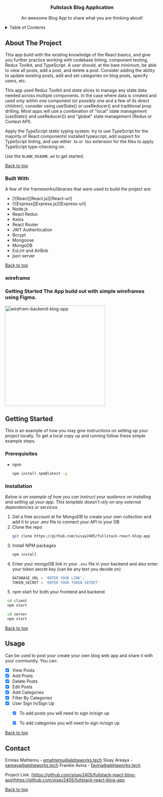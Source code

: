 
<!-- PROJECT Header -->
<a id="top"></a>
<div align="center">

  <h3 align="center">Fullstack Blog Application</h3>

  <p align="center">
    An awesome Blog App to share what you are thinking about!
    <br />
    <!-- <a href="https://github.com/othneildrew/Best-README-Template">View Demo</a> -->
</div>

<!-- TABLE OF CONTENTS -->
<details>
  <summary>Table of Contents</summary>
  <ol>
    <li>
      <a href="#about-the-project">About The Project</a>
      <ul>
        <li><a href="#built-with">Built With</a></li>
        <li><a href="#wireframe">Wireframe</a></li>
      </ul>
    </li>
    <li>
      <a href="#getting-started">Getting Started</a>
      <ul>
        <li><a href="#prerequisites">Prerequisites</a></li>
        <li><a href="#installation">Installation</a></li>
      </ul>
    </li>
    <li><a href="#usage">Usage</a></li>
    <li><a href="#roadmap">Roadmap</a></li>
    <li><a href="#contact">Contact</a></li>
  </ol>
</details>



<!-- ABOUT THE PROJECT -->
## About The Project

This app build with the existing knowledge of the React basics, and give you further practice working with codebase linting, component testing, Redux Toolkit, and TypeScript. A user should, at the bare minimum, be able to view all posts, add a post, and delete a post. Consider adding the ability to update existing posts, add and set categories on blog posts, specify users, etc.

This app used Redux Toolkit and state slices to manage any state data needed across multiple components. In the case where data is created and used only within one component (or possibly one and a few of its direct children), consider using useState() or useReducer() and traditional prop drilling. Most apps will use a combination of "local" state management (useState() and useReducer()) and "global" state management (Redux or Context API).

Apply the TypeScript static typing system. try to use TypeScript for the majority of React components! installed typescript, add support for TypeScript linting, and use either .ts or .tsx extension for the files to apply TypeScript type-checking on.

Use the `BLANK_README.md` to get started.

<a  align="right" href="#top">Back to top</a>



### Built With

A few of the frameworks/libraries that were used to build the project are:

* [![React][React.js]][React-url]
* [![Express][Express.js]][Express-url]
* Node.js
* React Redux 
* Axios
* React Router
* JWT Authentication 
* Bcrypt
* Mongoose
* MongoDB
* EsLint and AirBnb
* json server

<a  align="right" href="#top">Back to top</a>

### wireframe
  ### Getting Started The App build out with simple wireframes using Figma.
<img width="328" alt="wirefram-backend-blog-app" src="https://user-images.githubusercontent.com/82465149/180460410-39180527-3b74-4d7e-b22f-9551114f2e25.png">



<!-- GETTING STARTED -->
## Getting Started

This is an example of how you may give instructions on setting up your project locally.
To get a local copy up and running follow these simple example steps.

### Prerequisites


* npm
  ```sh
  npm install npm@latest -g
  ```

### Installation

_Below is an example of how you can instruct your audience on installing and setting up your app. This template doesn't rely on any external dependencies or services._

1. Get a free account at for MongoDB to create your own collection and add it to your .env file to connect your API to your DB
2. Clone the repo
   ```sh
   git clone https://github.com/sisay2405/fullstack-react-blog-app
   ```
3. Install NPM packages
   ```sh
   npm install
   ```
4. Enter your mongoDB link in your `.env` file in your backend and also enter your token secret key (can be any text you decide on)
   ```js
   DATABASE_URL = 'ENTER YOUR LINK';
   TOKEN_SECRET = 'ENTER YOUR TOKEN SECRET'
   ```
5. npm start for both your frontend and backend
  ```sh
   cd client 
   npm start 
   ```
  ```sh
   cd server 
   npm start 
   ```

<a  align="right" href="#top">Back to top</a>



<!-- USAGE EXAMPLES -->
## Usage

Can be used to post your create your own blog web app and share it with your community. You can:

- [x] View Posts
- [x] Add Posts
- [x] Delete Posts
- [x] Edit Posts
- [x] Add Categories
- [x] Filter By Categories
- [x] User Sign In/Sign Up
    - [x] To add posts you will need to sign in/sign up
    - [x] To add categories you will need to sign in/sign up


<a  align="right" href="#top">Back to top</a>



<!-- CONTACT -->
## Contact

Ermias Mahtemu - emahtemu@alphaworks.tech
Sisay Areaya - sareaya@alphaworks.tech
Frankie Avina - favina@alphaworks.tech

Project Link: [https://github.com/sisay2405/fullstack-react-blog-app]https://github.com/sisay2405/fullstack-react-blog-app

<a  align="right" href="#top">Back to top</a>
